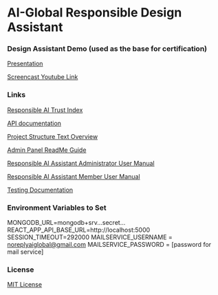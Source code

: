 # AI-Global Responsible Design Assistant

### Design Assistant Demo (used as the base for certification)

[Presentation](https://docs.google.com/presentation/d/1DI0MNAUXckx0i4YQVYPd8MPbshR-7BhZwzKhLxSTU-w/edit?usp=sharing)

[Screencast Youtube Link](https://youtu.be/cp9tbfmL__U)

### Links

[Responsible AI Trust Index](https://rai-certification-beta-1.herokuapp.com/)

[API documentation](Technical%20Overview/API.md)

[Project Structure Text Overview](Technical%20Overview/project_structure.md)

[Admin Panel ReadMe Guide](User%20Guides/admin_guide.md)

[Responsible AI Assistant Administrator User Manual](User%20Guides/Responsible%20AI%20Assistant%20Administrator%20User%20Manual.pdf)

[Responsible AI Assistant Member User Manual](User%20Guides/Responsible%20AI%20Assistant%20Member%20User%20Manual.pdf)

[Testing Documentation](Testing%20Document.pdf)

### Environment Variables to Set

MONGODB_URL=mongodb+srv...secret...
REACT_APP_API_BASE_URL=http://localhost:5000
SESSION_TIMEOUT=292000
MAILSERVICE_USERNAME = noreplyaiglobal@gmail.com
MAILSERVICE_PASSWORD = [password for mail service]

### License

[MIT License](LICENSE)
